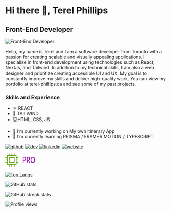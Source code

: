 # Hi there 👋, Terel Phillips
## Front-End Developer
![Front-End Developer](https://pbs.twimg.com/profile_banners/1024973460/1457492524/1500x500)

Hello, my name is Terel and I am a software developer from Toronto with a passion for creating scalable and visually appealing applications. I specialize in front-end development using technologies such as React, NextJs, and Tailwind. In addition to my technical skills, I am also a web designer and prioritize creating accessible UI and UX. My goal is to constantly improve my skills and deliver high-quality work. You can view my portfolio at terel-phillips.ca and see some of my past projects.

### Skills and Experience

* ⚛️ REACT
* 🌊 TAILWIND
* 💻HTML, CSS, JS
- 🔭 I’m currently working on My own itinerary App  
- 🌱 I’m currently learning PRISMA / FRAMER MOTION / TYPESCRIPT 


[<img src='https://cdn.jsdelivr.net/npm/simple-icons@3.0.1/icons/github.svg' alt='github' height='40'>](https://github.com/uzistacks)  [<img src='https://cdn.jsdelivr.net/npm/simple-icons@3.0.1/icons/dev-dot-to.svg' alt='dev' height='40'>](https://dev.to/uzistacks)  [<img src='https://cdn.jsdelivr.net/npm/simple-icons@3.0.1/icons/linkedin.svg' alt='linkedin' height='40'>](https://www.linkedin.com/in/terel-phillips-9a8038222/)  [<img src='https://cdn.jsdelivr.net/npm/simple-icons@3.0.1/icons/icloud.svg' alt='website' height='40'>](https://terel-phillips.ca/)  

<a href='https://docs.github.com/en/developers'><img src='https://raw.githubusercontent.com/acervenky/animated-github-badges/master/assets/devbadge.gif' width='40' height='40'></a> <a href='https://github.com/pricing'><img src='https://raw.githubusercontent.com/acervenky/animated-github-badges/master/assets/pro.gif' width='40' height='40'></a> 

[![Top Langs](https://github-readme-stats.vercel.app/api/top-langs/?username=trendistack)](https://github.com/anuraghazra/github-readme-stats)

![GitHub stats](https://github-readme-stats.vercel.app/api?username=trendistack&show_icons=true)  

![GitHub streak stats](https://github-readme-streak-stats.herokuapp.com/?user=trendistack)  

![Profile views](https://gpvc.arturio.dev/trendistack)  

